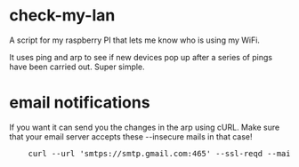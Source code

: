# check-my-lan
A script for my raspberry PI that lets me know who is using my WiFi.

It uses ping and arp to see if new devices pop up after a series of pings 
have been carried out. Super simple. 

# email notifications
If you want it can send you the changes in the arp using cURL. 
Make sure that your email server accepts these --insecure mails in that case!
<pre>
	curl --url 'smtps://smtp.gmail.com:465' --ssl-reqd --mail-from "$RECEIVER_MAIL" --mail-rcpt "$RECEIVER_MAIL" --upload-file file.txt --user "$SENDER_MAIL:$PASSWORD" --insecure 
  </pre>
